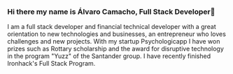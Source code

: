 ### Hi there my name is Álvaro Camacho, Full Stack Developer👋

I am a full stack developer and financial technical developer with a great orientation to new technologies and businesses, an entrepreneur who loves challenges and new projects.
With my startup Psychologicapp I have won prizes such as Rottary scholarship and the award for disruptive technology in the program "Yuzz" of the Santander group.
I have recently finished Ironhack's Full Stack Program.

